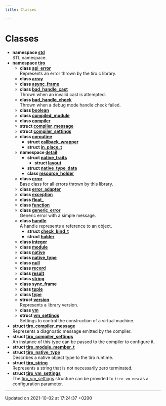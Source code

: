```yaml
---
title: Classes

---
```


# Classes




* **namespace [std](/docs/api/namespaces/namespacestd)** <br>STL namespace. 
* **namespace [tiro](/docs/api/namespaces/namespacetiro)** 
    * **class [api_error](/docs/api/classes/classtiro_1_1api__error)** <br>Represents an error thrown by the tiro c library. 
    * **class [array](/docs/api/classes/classtiro_1_1array)** 
    * **class [async_frame](/docs/api/classes/classtiro_1_1async__frame)** 
    * **class [bad_handle_cast](/docs/api/classes/classtiro_1_1bad__handle__cast)** <br>Thrown when an invalid cast is attempted. 
    * **class [bad_handle_check](/docs/api/classes/classtiro_1_1bad__handle__check)** <br>Thrown when a debug mode handle check failed. 
    * **class [boolean](/docs/api/classes/classtiro_1_1boolean)** 
    * **class [compiled_module](/docs/api/classes/classtiro_1_1compiled__module)** 
    * **class [compiler](/docs/api/classes/classtiro_1_1compiler)** 
    * **struct [compiler_message](/docs/api/classes/structtiro_1_1compiler__message)** 
    * **struct [compiler_settings](/docs/api/classes/structtiro_1_1compiler__settings)** 
    * **class [coroutine](/docs/api/classes/classtiro_1_1coroutine)** 
        * **struct [callback_wrapper](/docs/api/classes/structtiro_1_1coroutine_1_1callback__wrapper)** 
        * **struct [in_place_t](/docs/api/classes/structtiro_1_1coroutine_1_1in__place__t)** 
    * **namespace [detail](/docs/api/namespaces/namespacetiro_1_1detail)** 
        * **struct [native_traits](/docs/api/classes/structtiro_1_1detail_1_1native__traits)** 
            * **struct [layout](/docs/api/classes/structtiro_1_1detail_1_1native__traits_1_1layout)** 
        * **struct [native_type_data](/docs/api/classes/structtiro_1_1detail_1_1native__type__data)** 
        * **class [resource_holder](/docs/api/classes/classtiro_1_1detail_1_1resource__holder)** 
    * **class [error](/docs/api/classes/classtiro_1_1error)** <br>Base class for all errors thrown by this library. 
    * **class [error_adapter](/docs/api/classes/classtiro_1_1error__adapter)** 
    * **class [exception](/docs/api/classes/classtiro_1_1exception)** 
    * **class [float_](/docs/api/classes/classtiro_1_1float__)** 
    * **class [function](/docs/api/classes/classtiro_1_1function)** 
    * **class [generic_error](/docs/api/classes/classtiro_1_1generic__error)** <br>Generic error with a simple message. 
    * **class [handle](/docs/api/classes/classtiro_1_1handle)** <br>A handle represents a reference to an object. 
        * **struct [check_kind_t](/docs/api/classes/structtiro_1_1handle_1_1check__kind__t)** 
        * **struct [holder](/docs/api/classes/structtiro_1_1handle_1_1holder)** 
    * **class [integer](/docs/api/classes/classtiro_1_1integer)** 
    * **class [module](/docs/api/classes/classtiro_1_1module)** 
    * **class [native](/docs/api/classes/classtiro_1_1native)** 
    * **class [native_type](/docs/api/classes/classtiro_1_1native__type)** 
    * **class [null](/docs/api/classes/classtiro_1_1null)** 
    * **class [record](/docs/api/classes/classtiro_1_1record)** 
    * **class [result](/docs/api/classes/classtiro_1_1result)** 
    * **class [string](/docs/api/classes/classtiro_1_1string)** 
    * **class [sync_frame](/docs/api/classes/classtiro_1_1sync__frame)** 
    * **class [tuple](/docs/api/classes/classtiro_1_1tuple)** 
    * **class [type](/docs/api/classes/classtiro_1_1type)** 
    * **struct [version](/docs/api/classes/structtiro_1_1version)** <br>Represents a library version. 
    * **class [vm](/docs/api/classes/classtiro_1_1vm)** 
    * **struct [vm_settings](/docs/api/classes/structtiro_1_1vm__settings)** <br>Settings to control the construction of a virtual machine. 
* **struct [tiro_compiler_message](/docs/api/classes/structtiro__compiler__message)** <br>Represents a diagnostic message emitted by the compiler. 
* **struct [tiro_compiler_settings](/docs/api/classes/structtiro__compiler__settings)** <br>An instance of this type can be passed to the compiler to configure it. 
* **struct [tiro_module_member_t](/docs/api/classes/structtiro__module__member__t)** 
* **struct [tiro_native_type](/docs/api/classes/structtiro__native__type)** <br>Describes a native object type to the tiro runtime. 
* **struct [tiro_string](/docs/api/classes/structtiro__string)** <br>Represents a string that is not necessarily zero terminated. 
* **struct [tiro_vm_settings](/docs/api/classes/structtiro__vm__settings)** <br>The [tiro_vm_settings]() structure can be provided to `tiro_vm_new` as a configuration parameter. 



-------------------------------

Updated on 2021-10-02 at 17:24:37 +0200

